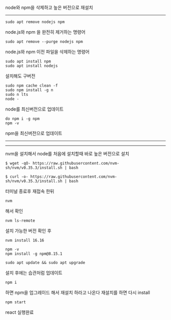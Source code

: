 node와 npm을 삭제하고 높은 버전으로 재설치

---

```
sudo apt remove nodejs npm
```

node.js와 npm 을 완전히 제거하는 명령어

```
sudo apt remove --purge nodejs npm
```

node.js와 npm 이전 파일을 삭제하는 명령어

```
sudo apt install npm
sudo apt install nodejs
```

설치해도 구버전

```
sudo npm cache clean -f
sudo npm install -g n
sudo n lts
node -
```

node를 최신버전으로 업데이트

```
do npm i -g npm
npm -v
```

npm을 최신버전으로 업데이트

---

---

nvm을 설치해서 node를 처음에 설치할때 바로 높은 버전으로 설치

```
$ wget -qO- https://raw.githubusercontent.com/nvm-sh/nvm/v0.35.3/install.sh | bash
```

```
$ curl -o- https://raw.githubusercontent.com/nvm-sh/nvm/v0.35.3/install.sh | bash
```

터미널 종료후 재접속 한뒤

```
nvm
```

해서 확인

```
nvm ls-remote
```

설치 가능한 버전 확인 후

```
nvm install 16.16
```

```
npm -v
npm install -g npm@8.15.1
```

```
sudo apt update && sudo apt upgrade
```

설치 후에는 습관처럼 업데이트

```
npm i
```

하면 npm을 업그레이드 해서 재설치 하라고 나온다 재설치를 하면 다시 install

```
npm start
```

react 실행완료
